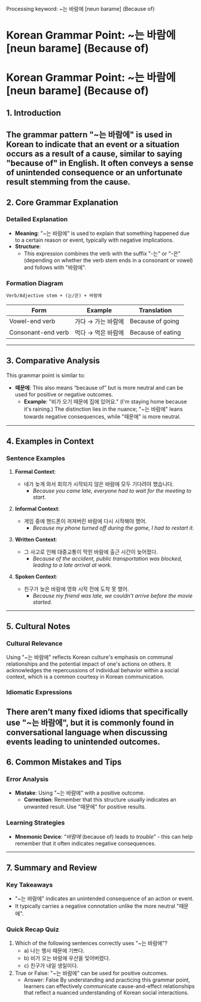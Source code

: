 Processing keyword: ~는 바람에 [neun barame] (Because of)
# Korean Grammar Point: ~는 바람에 [neun barame] (Because of)
# Korean Grammar Point: ~는 바람에 [neun barame] (Because of)
## 1. Introduction
The grammar pattern "~는 바람에" is used in Korean to indicate that an event or a situation occurs as a result of a cause, similar to saying "because of" in English. It often conveys a sense of unintended consequence or an unfortunate result stemming from the cause.
---
## 2. Core Grammar Explanation
### Detailed Explanation
- **Meaning**: "~는 바람에" is used to explain that something happened due to a certain reason or event, typically with negative implications.
- **Structure**: 
  - This expression combines the verb with the suffix "-는" or "-은" (depending on whether the verb stem ends in a consonant or vowel) and follows with "바람에".
  
### Formation Diagram
```markdown
Verb/Adjective stem + (는/은) + 바람에
```
| Form             | Example                       | Translation                  |
|------------------|-------------------------------|------------------------------|
| Vowel-end verb   | 가다 → 가는 바람에                | Because of going              |
| Consonant-end verb | 먹다 → 먹은 바람에                | Because of eating             |
---
## 3. Comparative Analysis
This grammar point is similar to:
- **때문에**: This also means “because of” but is more neutral and can be used for positive or negative outcomes.
  - **Example**: "비가 오기 때문에 집에 있어요." (I'm staying home because it's raining.)
The distinction lies in the nuance; "~는 바람에" leans towards negative consequences, while "때문에" is more neutral.
---
## 4. Examples in Context
### Sentence Examples
1. **Formal Context**:
   - 네가 늦게 와서 회의가 시작되지 않은 바람에 모두 기다려야 했습니다.
     - *Because you came late, everyone had to wait for the meeting to start.*
  
2. **Informal Context**:
   - 게임 중에 핸드폰이 꺼져버린 바람에 다시 시작해야 했어.
     - *Because my phone turned off during the game, I had to restart it.*
3. **Written Context**:
   - 그 사고로 인해 대중교통이 막힌 바람에 출근 시간이 늦어졌다.
     - *Because of the accident, public transportation was blocked, leading to a late arrival at work.*
4. **Spoken Context**:
   - 친구가 늦은 바람에 영화 시작 전에 도착 못 했어.
     - *Because my friend was late, we couldn’t arrive before the movie started.*
---
## 5. Cultural Notes
### Cultural Relevance
Using "~는 바람에" reflects Korean culture's emphasis on communal relationships and the potential impact of one's actions on others. It acknowledges the repercussions of individual behavior within a social context, which is a common courtesy in Korean communication.
### Idiomatic Expressions
There aren’t many fixed idioms that specifically use "~는 바람에", but it is commonly found in conversational language when discussing events leading to unintended outcomes.
---
## 6. Common Mistakes and Tips
### Error Analysis
- **Mistake**: Using "~는 바람에" with a positive outcome.
  - **Correction**: Remember that this structure usually indicates an unwanted result. Use "때문에" for positive results.
### Learning Strategies
- **Mnemonic Device**: “*바람에* (because of) leads to *trouble*” - this can help remember that it often indicates negative consequences.
---
## 7. Summary and Review
### Key Takeaways
- "~는 바람에" indicates an unintended consequence of an action or event.
- It typically carries a negative connotation unlike the more neutral "때문에".
### Quick Recap Quiz
1. Which of the following sentences correctly uses "~는 바람에"?
   - a) 나는 행사 때문에 기쁘다.
   - b) 비가 오는 바람에 우산을 잊어버렸다.
   - c) 친구가 내일 생일이다.
2. True or False: "~는 바람에" can be used for positive outcomes.
   - Answer: False
By understanding and practicing this grammar point, learners can effectively communicate cause-and-effect relationships that reflect a nuanced understanding of Korean social interactions.
